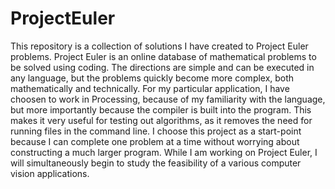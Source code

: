 # ProjectEuler
This repository is a collection of solutions I have created to Project Euler problems. Project Euler is an online database of mathematical problems to be solved using coding. The directions are simple and can be executed in any language, but the problems quickly become more complex, both mathematically and technically. For my particular application, I have choosen to work in Processing, because of my familiarity with the language, but more importantly because the compiler is built into the program. This makes it very useful for testing out algorithms, as it removes the need for running files in the command line. I choose this project as a start-point because I can complete one problem at a time without worrying about constructing a much larger program. While I am working on Project Euler, I will simultaneously begin to study the feasibility of a various computer vision applications. 
